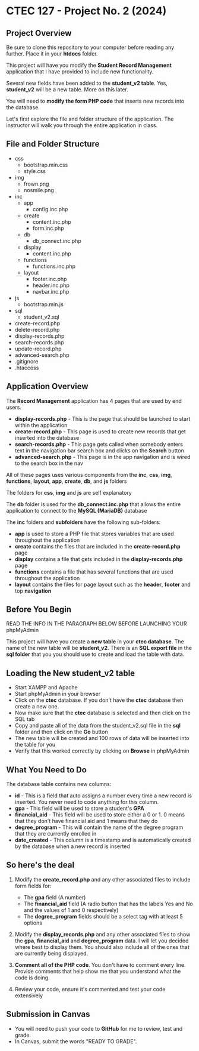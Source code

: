 # CTEC 127 - Project No. 2 (2024)

## Project Overview

Be sure to clone this repository to your computer before reading any further. Place it in your **htdocs** folder.

This project will have you modify the **Student Record Management** application that I have provided to include new functionality.

Several new fields have been added to the **student_v2 table**. Yes, **student_v2** will be a new table. More on this later.

You will need to **modify the form PHP code** that inserts new records into the database.

Let's first explore the file and folder structure of the application. The instructor will walk you through the entire application in class.

## File and Folder Structure

- css
  - bootstrap.min.css
  - style.css
- img
  - frown.png
  - nosmile.png
- inc
  - app
    - config.inc.php
  - create
    - content.inc.php
    - form.inc.php
  - db
    - db_connect.inc.php
  - display
    - content.inc.php
  - functions
    - functions.inc.php
  - layout
    - footer.inc.php
    - header.inc.php
    - navbar.inc.php
- js
  - bootstrap.min.js
- sql
  - student_v2.sql
- create-record.php
- delete-record.php
- display-records.php
- search-records.php
- update-record.php
- advanced-search.php
- .gitignore
- .htaccess

## Application Overview

The **Record Management** application has 4 pages that are used by end users.

- **display-records.php** - This is the page that should be launched to start within the application
- **create-record.php** - This page is used to create new records that get inserted into the database
- **search-records.php** - This page gets called when somebody enters text in the navigation bar search box and clicks on the **Search** button
- **advanced-search.php** - This page is in the app navigation and is wired to the search box in the nav

All of these pages uses various components from the **inc**, **css**, **img**, **functions**, **layout**, **app**, **create**, **db**, and **js** folders

The folders for **css**, **img** and **js** are self explanatory

The **db** folder is used for the **db_connect.inc.php** that allows the entire application to connect to the **MySQL (MariaDB)** database

The **inc** folders and **subfolders** have the following sub-folders:

- **app** is used to store a PHP file that stores variables that are used throughout the application
- **create** contains the files that are included in the **create-record.php** page
- **display** contains a file that gets included in the **display-records.php** page
- **functions** contains a file that has several functions that are used throughout the application
- **layout** contains the files for page layout such as the **header**, **footer** and top **navigation**

## Before You Begin

READ THE INFO IN THE PARAGRAPH BELOW BEFORE LAUNCHING YOUR phpMyAdmin

This project will have you create a **new table** in your **ctec database**. The name of the new table will be **student_v2**. There is an **SQL export file** in the **sql folder** that you you should use to create and load the table with data.

## Loading the New student_v2 table

- Start XAMPP and Apache
- Start phpMyAdmin in your browser
- Click on the **ctec** database. If you don't have the **ctec** database then create a new one.
- Now make sure that the **ctec** database is selected and then click on the SQL tab
- Copy and paste all of the data from the student_v2.sql file in the **sql** folder and then click on the **Go** button
- The new table will be created and 100 rows of data will be inserted into the table for you
- Verify that this worked correctly by clicking on **Browse** in phpMyAdmin

## What You Need to Do

The database table contains new columns:

- **id** - This is a field that auto assigns a number every time a new record is inserted. You never need to code anything for this column.
- **gpa** - This field will be used to store a student's **GPA**
- **financial_aid** - This field will be used to store either a 0 or 1. 0 means that they don't have financial aid and 1 means that they do
- **degree_program** - This will contain the name of the degree program that they are currently enrolled in
- **date_created** - This column is a timestamp and is automatically created by the database when a new record is inserted

## So here's the deal

1) Modify the **create_record.php** and any other associated files to include form fields for:

   - The **gpa** field (A number)
   - The **financial_aid** field (A radio button that has the labels Yes and No and the values of 1 and 0 respectively)
   - The **degree_program** fields should be a select tag with at least 5 options

2) Modify the **display_records.php** and any other associated files to show the **gpa**, **financial_aid** and **degree_program** data. I will let you decided where best to display them. You should also include all of the ones that are currently being displayed.

3) **Comment all of the PHP code**. You don't have to comment every line. Provide comments that help show me that you understand what the code is doing.

4) Review your code, ensure it's commented and test your code extensively

## Submission in Canvas

- You will need to push your code to **GitHub** for me to review, test and grade.
- In Canvas, submit the words "READY TO GRADE".
